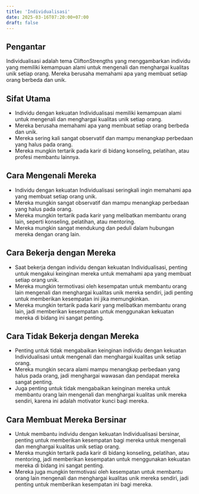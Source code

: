 ```yaml
---
title: 'Individualisasi'
date: 2025-03-16T07:20:00+07:00
draft: false
---
```


## Pengantar

Individualisasi adalah tema CliftonStrengths yang menggambarkan individu yang memiliki kemampuan alami untuk mengenali dan menghargai kualitas unik setiap orang. Mereka berusaha memahami apa yang membuat setiap orang berbeda dan unik.

## Sifat Utama

- Individu dengan kekuatan Individualisasi memiliki kemampuan alami untuk mengenali dan menghargai kualitas unik setiap orang.
- Mereka berusaha memahami apa yang membuat setiap orang berbeda dan unik.
- Mereka sering kali sangat observatif dan mampu menangkap perbedaan yang halus pada orang.
- Mereka mungkin tertarik pada karir di bidang konseling, pelatihan, atau profesi membantu lainnya.

## Cara Mengenali Mereka

- Individu dengan kekuatan Individualisasi seringkali ingin memahami apa yang membuat setiap orang unik.
- Mereka mungkin sangat observatif dan mampu menangkap perbedaan yang halus pada orang.
- Mereka mungkin tertarik pada karir yang melibatkan membantu orang lain, seperti konseling, pelatihan, atau mentoring.
- Mereka mungkin sangat mendukung dan peduli dalam hubungan mereka dengan orang lain.

## Cara Bekerja dengan Mereka

- Saat bekerja dengan individu dengan kekuatan Individualisasi, penting untuk mengakui keinginan mereka untuk memahami apa yang membuat setiap orang unik.
- Mereka mungkin termotivasi oleh kesempatan untuk membantu orang lain mengenali dan menghargai kualitas unik mereka sendiri, jadi penting untuk memberikan kesempatan ini jika memungkinkan.
- Mereka mungkin tertarik pada karir yang melibatkan membantu orang lain, jadi memberikan kesempatan untuk menggunakan kekuatan mereka di bidang ini sangat penting.

## Cara Tidak Bekerja dengan Mereka

- Penting untuk tidak mengabaikan keinginan individu dengan kekuatan Individualisasi untuk mengenali dan menghargai kualitas unik setiap orang.
- Mereka mungkin secara alami mampu menangkap perbedaan yang halus pada orang, jadi menghargai wawasan dan pendapat mereka sangat penting.
- Juga penting untuk tidak mengabaikan keinginan mereka untuk membantu orang lain mengenali dan menghargai kualitas unik mereka sendiri, karena ini adalah motivator kunci bagi mereka.

## Cara Membuat Mereka Bersinar

- Untuk membantu individu dengan kekuatan Individualisasi bersinar, penting untuk memberikan kesempatan bagi mereka untuk mengenali dan menghargai kualitas unik setiap orang.
- Mereka mungkin tertarik pada karir di bidang konseling, pelatihan, atau mentoring, jadi memberikan kesempatan untuk menggunakan kekuatan mereka di bidang ini sangat penting.
- Mereka juga mungkin termotivasi oleh kesempatan untuk membantu orang lain mengenali dan menghargai kualitas unik mereka sendiri, jadi penting untuk memberikan kesempatan ini bagi mereka.
